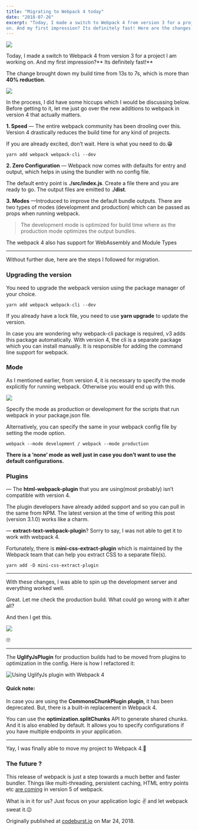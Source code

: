 ```yaml
---
title: "Migrating to Webpack 4 today"
date: "2018-07-26"
excerpt: "Today, I made a switch to Webpack 4 from version 3 for a project I am working
on. And my first impression? Its definitely fast! Here are the changes I made for the switch."
---
```


![](https://cdn-images-1.medium.com/max/1500/1*oJj7VCITmRw4VLRm_ud8Sw.png)

Today, I made a switch to Webpack 4 from version 3 for a project I am working
on. And my first impression?** Its definitely fast!**

The change brought down my build time from 13s to 7s, which is more than **40%
reduction**.

![](https://zippy.gfycat.com/UncomfortableHonoredAmericanwarmblood.gif)

In the process, I did have some hiccups which I would be discussing below.
Before getting to it, let me just go over the new additions to webpack in
version 4 that actually matters.

**1. Speed** — The entire webpack community has been drooling over this. Version
4 drastically reduces the build time for any kind of projects.

If you are already excited, don’t wait. Here is what you need to do.😁

`yarn add webpack webpack-cli --dev`

**2. Zero Configuration** — Webpack now comes with defaults for entry and
output, which helps in using the bundler with no config file.

The default entry point is **./src/index.js**. Create a file there and you are
ready to go. The output files are emitted to **./dist**.

**3. Modes** —Introduced to improve the default bundle outputs. There are two
types of modes (development and production) which can be passed as props when
running webpack.

> The development mode is optimized for build time where as the production mode
> optimizes the output bundles.

The webpack 4 also has support for WebAssembly and Module Types

---

Without further due, here are the steps I followed for migration.

### Upgrading the version

You need to upgrade the webpack version using the package manager of your
choice.

`yarn add webpack webpack-cli --dev`

If you already have a lock file, you need to use **yarn upgrade** to update
the version.

In case you are wondering why webpack-cli package is required, v3 adds this
package automatically. With version 4, the cli is a separate package which you
can install manually. It is responsible for adding the command line support for
webpack.

### Mode

As I mentioned earlier, from version 4, it is necessary to specify the mode
explicitly for running webpack. Otherwise you would end up with this.

![](https://cdn-images-1.medium.com/max/1600/1*sSG5Rew_lLbdVALxJv73Ww.png)

Specify the mode as production or development for the scripts that run webpack
in your package.json file.

Alternatively, you can specify the same in your webpack config file by setting
the mode option.

`webpack --mode development / webpack --mode production`

**There is a ‘none’ mode as well just in case you don’t want to use the default
configurations.**

### Plugins

— The **html-webpack-plugin** that you are using(most probably) isn’t compatible
with version 4.

The plugin developers have already added support and so you can pull in the same
from NPM. The latest version at the time of writing this post (version 3.1.0)
works like a charm.

— **extract-text-webpack-plugin**? Sorry to say, I was not able to get it to
work with webpack 4.

Fortunately, there is **mini-css-extract-plugin** which is maintained by the
Webpack team that can help you extract CSS to a separate file(s).

`yarn add -D mini-css-extract-plugin`

---

With these changes, I was able to spin up the development server and everything
worked well.

Great. Let me check the production build. What could go wrong with it after all?

And then I get this.

![](https://cdn-images-1.medium.com/max/1600/1*iwNBW_atJCvauSSvW2Sd6g.png)

🙄

---

The **UglifyJsPlugin** for production builds had to be moved from plugins to
optimization in the config. Here is how I refactored it:

![Using UglifyJs plugin with Webpack 4](https://cdn-images-1.medium.com/max/1600/1*XX8FrHPb6DWPX1Vnpb02kg.png)

#### Quick note:

In case you are using the **CommonsChunkPlugin plugin**, it has been deprecated.
But, there is a built-in replacement in Webpack 4.

You can use the **optimization.splitChunks** API to generate shared chunks. And
it is also enabled by default. It allows you to specify configurations if you
have multiple endpoints in your application.

---

Yay, I was finally able to move my project to Webpack 4.🙌

### The future ?

This release of webpack is just a step towards a much better and faster bundler.
Things like multi-threading, persistent caching, HTML entry points etc [are
coming](https://twitter.com/TheLarkInn/status/965112759854641153) in version 5
of webpack.

What is in it for us? Just focus on your application logic ✌️ and let webpack
sweat it.😉

Originally published at [codeburst.io](https://codeburst.io/migrating-to-webpack-4-today-d564b453a3ba5) on Mar 24, 2018.
